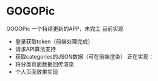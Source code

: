 # GOGOPic
GOGOPic
一个持续更新的APP，未完工
目前实现
- 登录获取token（前端处理完成）
- 请求API算法支持
- 获取categories的JSON数据（可在前端渲染）
正在实现：
- 将分类页面数据回传渲染
- 个人页面效果实现
